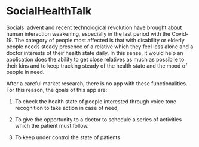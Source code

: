 # SocialHealthTalk
Socials' advent and recent technological revolution have brought about human interaction weakening, especially in the last period with the Covid-19. The category of people most affected is that with disability or elderly people needs steady presence of a relative which they feel less alone and a doctor interests of their health state daily. In this sense, it would help an application does the ability to get close relatives as much as possibile to their kins and to keep tracking steady of the health state and the mood of people in need. 

After a careful market research, there is no app with these functionalities. For this reason, the goals of this app are: 

1. To check the health state of people interested through voice tone recognition to take action in case of need,

2. To give the opportunity to a doctor to schedule a series of activities which the patient must follow.

3. To keep under control the state of patients
